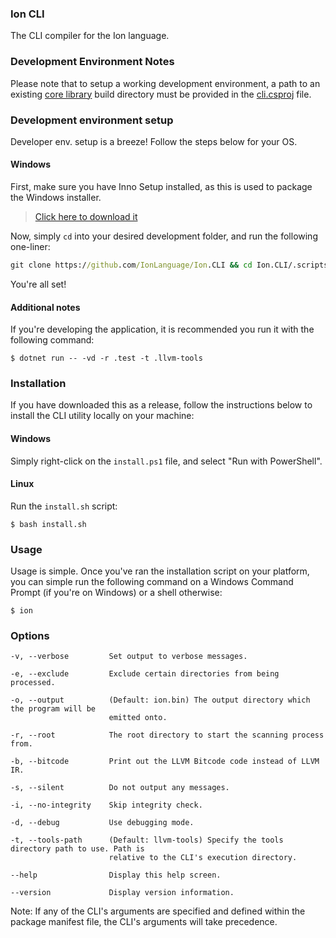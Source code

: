 ### Ion CLI

The CLI compiler for the Ion language.

### Development Environment Notes

Please note that to setup a working development environment, a path to an existing [core library](https://github.com/IonLanguage/Ion) build directory must be provided in the [cli.csproj](https://github.com/IonLanguage/Ion/cli/blob/5a577626af24a43f090903da00b05b7ca7b9876e/cli.csproj#L9) file.


### Development environment setup

Developer env. setup is a breeze! Follow the steps below for your OS.

#### Windows

First, make sure you have Inno Setup installed, as this is used to package the Windows installer.

> [Click here to download it](http://www.jrsoftware.org/download.php/is.exe)

Now, simply `cd` into your desired development folder, and run the following one-liner:
```cmd
git clone https://github.com/IonLanguage/Ion.CLI && cd Ion.CLI/.scripts/windows && setup-env.bat
```

You're all set!

#### Additional notes

If you're developing the application, it is recommended you run it with the following command:

```shell
$ dotnet run -- -vd -r .test -t .llvm-tools
```

### Installation

If you have downloaded this as a release, follow the instructions below to install the CLI utility locally on your machine:

#### Windows

Simply right-click on the `install.ps1` file, and select "Run with PowerShell".

#### Linux

Run the `install.sh` script:

```shell
$ bash install.sh
```

### Usage

Usage is simple. Once you've ran the installation script on your platform, you can simple run the following command on a Windows Command Prompt (if you're on Windows) or a shell otherwise:

```shell
$ ion
```

### Options

```
-v, --verbose         Set output to verbose messages.

-e, --exclude         Exclude certain directories from being processed.

-o, --output          (Default: ion.bin) The output directory which the program will be
                      emitted onto.

-r, --root            The root directory to start the scanning process from.

-b, --bitcode         Print out the LLVM Bitcode code instead of LLVM IR.

-s, --silent          Do not output any messages.

-i, --no-integrity    Skip integrity check.

-d, --debug           Use debugging mode.

-t, --tools-path      (Default: llvm-tools) Specify the tools directory path to use. Path is
                      relative to the CLI's execution directory.

--help                Display this help screen.

--version             Display version information.
```

Note: If any of the CLI's arguments are specified and defined within the package manifest file, the CLI's arguments will take precedence.
